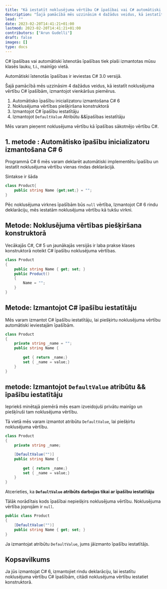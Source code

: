 ```yaml
---
title: "Kā iestatīt noklusējuma vērtību C# īpašībai vai C# automātiski īstenotajai īpašībai"
description: "Šajā pamācībā mēs uzzināsim 4 dažādus veidus, kā iestatīt noklusējuma vērtību C# īpašībām, izmantojot vienkāršus piemērus"
lead: ""
date: 2023-02-20T14:41:21+01:00
lastmod: 2023-02-20T14:41:21+01:00
contributors: ["Arun Gudelli"]
draft: false
images: []
type: docs
---
```


C# īpašības vai automātiski īstenotās īpašības tiek plaši izmantotas mūsu klasēs lauku, t.i., mainīgo vietā.  

Automātiski īstenotās īpašības ir ieviestas C# 3.0 versijā.

Šajā pamācībā mēs uzzināsim 4 dažādus veidus, kā iestatīt noklusējuma vērtību C# īpašībām, izmantojot vienkāršus piemērus.

1. Automātisko īpašību inicializatoru izmantošana C# 6
2. Noklusējuma vērtības piešķiršana konstruktorā
3. Izmantojot C# īpašību iestatītāju
4. Izmantojot `DefaultValue` Atribūtu &amp;&amp;īpašības iestatītāju

Mēs varam pieņemt noklusējuma vērtību kā īpašības sākotnējo vērtību C#.

## 1. metode : Automātisko īpašību inicializatoru izmantošana C# 6

Programmā C# 6 mēs varam deklarēt automātiski implementētu īpašību un iestatīt noklusējuma vērtību vienas rindas deklarācijā.

Sintakse ir šāda

```csharp
class Product{
    public string Name {get;set;} = "";
}
```
Pēc noklusējuma virknes īpašībām būs `null` vērtība, Izmantojot C# 6 rindu deklarāciju, mēs iestatām noklusējuma vērtību kā tukšu virkni. 

## Metode: Noklusējuma vērtības piešķiršana konstruktorā

Vecākajās C#, C# 5 un jaunākajās versijās ir laba prakse klases konstruktorā noteikt C# īpašību noklusējuma vērtības.

```csharp
class Product 
{
    public string Name { get; set; }
    public Product()
    {
        Name = "";
    }
}
```

## Metode: Izmantojot C# īpašību iestatītāju 

Mēs varam izmantot C# īpašību iestatītāju, lai piešķirtu noklusējuma vērtību automātiski ieviestajām īpašībām.

```csharp
class Product 
{
    private string _name = "";
    public string Name { 
        
        get { return _name;}
        set { _name = value;} 
    }
}
```

## metode: Izmantojot `DefaultValue` atribūtu &amp;&amp; īpašību iestatītāju

Iepriekš minētajā piemērā mēs esam izveidojuši privātu mainīgo un piešķīruši tam noklusējuma vērtību. 

Tā vietā mēs varam izmantot atribūtu `DefaultValue`, lai piešķirtu noklusējuma vērtību.

```csharp
class Product 
{
    private string _name;

    [DefaultValue("")]
    public string Name { 
        
        get { return _name;}
        set { _name = value;} 
    }
}
```

Atcerieties, ka **`DefaultValue` atribūts darbojas tikai ar īpašību iestatītāju** 

Tālāk norādītais kods īpašībai nepiešķirs noklusējuma vērtību. Noklusējuma vērtība joprojām ir `null`.

```csharp
public class Product
{
    [DefaultValue("")]
    public string Name { get; set; }
}
```
Ja izmantojat atribūtu `DefaultValue`, jums jāizmanto īpašību iestatītājs.


## Kopsavilkums

Ja jūs izmantojat C# 6, izmantojiet rindu deklarāciju, lai iestatītu noklusējuma vērtību C# īpašībām, citādi noklusējuma vērtību iestatiet konstruktorā. 








